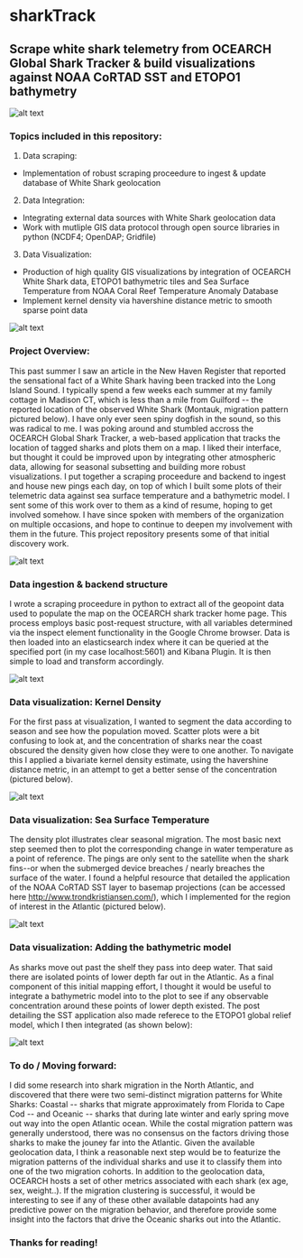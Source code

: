 # sharkTrack
## Scrape white shark telemetry from OCEARCH Global Shark Tracker & build visualizations against NOAA CoRTAD SST and ETOPO1 bathymetry

![alt text](https://github.com/emmettFC/selected-projects/blob/master/sharkTrack/assets/data-source-logo-map.png)

### Topics included in this repository: 
1. Data scraping: 
  * Implementation of robust scraping proceedure to ingest & update database of White Shark geolocation

2. Data Integration: 
  * Integrating external data sources with White Shark geolocation data
  * Work with mutliple GIS data protocol through open source libraries in python (NCDF4; OpenDAP; Gridfile) 

3. Data Visualization: 
  * Production of high quality GIS visualizations by integration of OCEARCH White Shark data, ETOPO1 bathymetric tiles and Sea Surface Temperature from NOAA Coral Reef Temperature Anomaly Database
  * Implement kernel density via havershine distance metric to smooth sparse point data 
 


![alt text](https://github.com/emmettFC/selected-projects/blob/master/sharkTrack/assets/bathy-and-sst-fall-spring.png)

### Project Overview: 
This past summer I saw an article in the New Haven Register that reported the sensational fact of a White Shark having been tracked into the Long Island Sound. I typically spend a few weeks each summer at my family cottage in Madison CT, which is less than a mile from Guilford -- the reported location of the observed White Shark (Montauk, migration pattern pictured below). I have only ever seen spiny dogfish in the sound, so this was radical to me. I was poking around and stumbled accross the OCEARCH Global Shark Tracker, a web-based application that tracks the location of tagged sharks and plots them on a map. I liked their interface, but thought it could be improved upon by integrating other atmospheric data, allowing for seasonal subsetting and building more robust visualizations. I put together a scraping proceedure and backend to ingest and house new pings each day, on top of which I built some plots of their telemetric data against sea surface temperature and a bathymetric model. I sent some of this work over to them as a kind of resume, hoping to get involved somehow. I have since spoken with members of the organization on multiple occasions, and hope to continue to deepen my involvement with them in the future. This project repository presents some of that initial discovery work.  

![alt text](https://github.com/emmettFC/selected-projects/blob/master/sharkTrack/assets/Montauk-Migration.png)


### Data ingestion & backend structure
I wrote a scraping proceedure in python to extract all of the geopoint data used to populate the map on the OCEARCH shark tracker home page. This process employs basic post-request structure, with all variables determined via the inspect element functionality in the Google Chrome browser. Data is then loaded into an elasticsearch index where it can be queried at the specified port (in my case localhost:5601) and Kibana Plugin. It is then simple to load and transform accordingly.

![alt text](https://github.com/emmettFC/selected-projects/blob/master/sharkTrack/assets/both-backend-images.png)


### Data visualization: Kernel Density 
For the first pass at visualization, I wanted to segment the data according to season and see how the population moved. Scatter plots were a bit confusing to look at, and the concentration of sharks near the coast obscured the density given how close they were to one another. To navigate this I applied a bivariate kernel density estimate, using the havershine distance metric, in an attempt to get a better sense of the concentration (pictured below). 

![alt text](https://github.com/emmettFC/selected-projects/blob/master/sharkTrack/kernel-density-plots-whiteShaks-seasonal.png)


### Data visualization: Sea Surface Temperature 
The density plot illustrates clear seasonal migration. The most basic next step seemed then to plot the corresponding change in water temperature as a point of reference. The pings are only sent to the satellite when the shark fins--or when the submerged device breaches / nearly breaches the surface of the water. I found a helpful resource that detailed the application of the NOAA CoRTAD SST layer to basemap projections (can be accessed here http://www.trondkristiansen.com/), which I implemented for the region of interest in the Atlantic (pictured below). 

![alt text](https://github.com/emmettFC/selected-projects/blob/master/sharkTrack/assets/fall-map-temp-only.png)


### Data visualization: Adding the bathymetric model
As sharks move out past the shelf they pass into deep water. That said there are isolated points of lower depth far out in the Atlantic. As a final component of this initial mapping effort, I thought it would be useful to integrate a bathymetric model into to the plot to see if any observable concentration around these points of lower depth existed. The post detailing the SST application also made referece to the ETOPO1 global relief model, which I then integrated (as shown below): 

![alt text](https://github.com/emmettFC/selected-projects/blob/master/sharkTrack/assets/spring-actual-big.png)


### To do / Moving forward: 
I did some research into shark migration in the North Atlantic, and discovered that there were two semi-distinct migration patterns for White Sharks: Coastal -- sharks that migrate approximately from Florida to Cape Cod -- and Oceanic -- sharks that during late winter and early spring move out way into the open Atlantic ocean. While the costal migration pattern was generally understood, there was no consensus on the factors driving those sharks to make the jouney far into the Atlantic. Given the available geolocation data, I think a reasonable next step would be to featurize the migration patterns of the individual sharks and use it to classify them into one of the two migration cohorts. In addition to the geolocation data, OCEARCH hosts a set of other metrics associated with each shark (ex age, sex, weight..). If the migration clustering is successful, it would be interesting to see if any of these other available datapoints had any predictive power on the migration behavior, and therefore provide some insight into the factors that drive the Oceanic sharks out into the Atlantic. 

### Thanks for reading!

